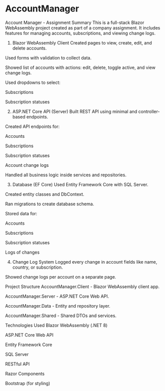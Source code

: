 # AccountManager
Account Manager - Assignment Summary
This is a full-stack Blazor WebAssembly project created as part of a company assignment. It includes features for managing accounts, subscriptions, and viewing change logs.


1. Blazor WebAssembly Client
Created pages to view, create, edit, and delete accounts.

Used forms with validation to collect data.

Showed list of accounts with actions: edit, delete, toggle active, and view change logs.

Used dropdowns to select:

Subscriptions

Subscription statuses

2. ASP.NET Core API (Server)
Built REST API using minimal and controller-based endpoints.

Created API endpoints for:

Accounts

Subscriptions

Subscription statuses

Account change logs

Handled all business logic inside services and repositories.

3. Database (EF Core)
Used Entity Framework Core with SQL Server.

Created entity classes and DbContext.

Ran migrations to create database schema.

Stored data for:

Accounts

Subscriptions

Subscription statuses

Logs of changes

4. Change Log System
Logged every change in account fields like name, country, or subscription.

Showed change logs per account on a separate page.

 Project Structure
AccountManager.Client - Blazor WebAssembly client app.

AccountManager.Server - ASP.NET Core Web API.

AccountManager.Data - Entity and repository layer.

AccountManager.Shared - Shared DTOs and services.

 Technologies Used
Blazor WebAssembly (.NET 8)

ASP.NET Core Web API

Entity Framework Core

SQL Server

RESTful API

Razor Components

Bootstrap (for styling)
